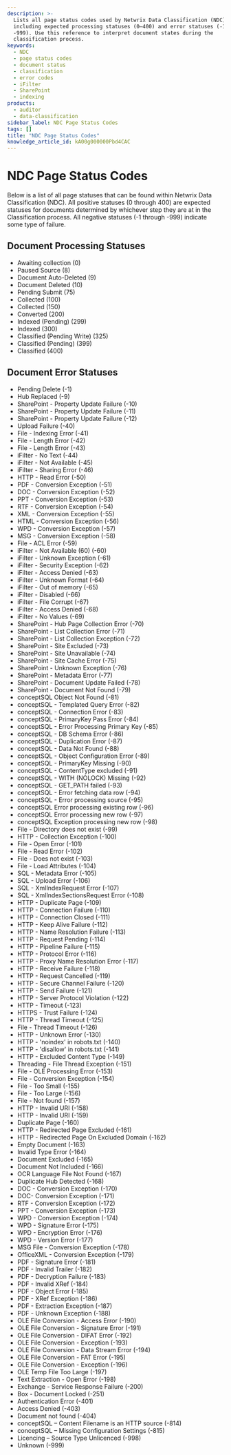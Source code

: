 ```yaml
---
description: >-
  Lists all page status codes used by Netwrix Data Classification (NDC),
  including expected processing statuses (0–400) and error statuses (-1 to
  -999). Use this reference to interpret document states during the
  classification process.
keywords:
  - NDC
  - page status codes
  - document status
  - classification
  - error codes
  - iFilter
  - SharePoint
  - indexing
products:
  - auditor
  - data-classification
sidebar_label: NDC Page Status Codes
tags: []
title: "NDC Page Status Codes"
knowledge_article_id: kA00g000000Pbd4CAC
---
```


# NDC Page Status Codes

Below is a list of all page statuses that can be found within Netwrix Data Classification (NDC). All positive statuses (0 through 400) are expected statuses for documents determined by whichever step they are at in the Classification process. All negative statuses (-1 through -999) indicate some type of failure.

## Document Processing Statuses

- Awaiting collection (0)
- Paused Source (8)
- Document Auto-Deleted (9)
- Document Deleted (10)
- Pending Submit (75)
- Collected (100)
- Collected (150)
- Converted (200)
- Indexed (Pending) (299)
- Indexed (300)
- Classified (Pending Write) (325)
- Classified (Pending) (399)
- Classified (400)

## Document Error Statuses

- Pending Delete (-1)
- Hub Replaced (-9)
- SharePoint - Property Update Failure (-10)
- SharePoint - Property Update Failure (-11)
- SharePoint - Property Update Failure (-12)
- Upload Failure (-40)
- File - Indexing Error (-41)
- File - Length Error (-42)
- File - Length Error (-43)
- iFilter - No Text (-44)
- iFilter - Not Available (-45)
- iFilter - Sharing Error (-46)
- HTTP - Read Error (-50)
- PDF - Conversion Exception (-51)
- DOC - Conversion Exception (-52)
- PPT - Conversion Exception (-53)
- RTF - Conversion Exception (-54)
- XML - Conversion Exception (-55)
- HTML - Conversion Exception (-56)
- WPD - Conversion Exception (-57)
- MSG - Conversion Exception (-58)
- File - ACL Error (-59)
- iFilter - Not Available (60) (-60)
- iFilter - Unknown Exception (-61)
- iFilter - Security Exception (-62)
- iFilter - Access Denied (-63)
- iFilter - Unknown Format (-64)
- iFilter - Out of memory (-65)
- iFilter - Disabled (-66)
- iFilter - File Corrupt (-67)
- iFilter - Access Denied (-68)
- iFilter - No Values (-69)
- SharePoint - Hub Page Collection Error (-70)
- SharePoint - List Collection Error (-71)
- SharePoint - List Collection Exception (-72)
- SharePoint - Site Excluded (-73)
- SharePoint - Site Unavailable (-74)
- SharePoint - Site Cache Error (-75)
- SharePoint - Unknown Exception (-76)
- SharePoint - Metadata Error (-77)
- SharePoint - Document Update Failed (-78)
- SharePoint - Document Not Found (-79)
- conceptSQL Object Not Found (-81)
- conceptSQL - Templated Query Error (-82)
- conceptSQL - Connection Error (-83)
- conceptSQL - PrimaryKey Pass Error (-84)
- conceptSQL - Error Processing Primary Key (-85)
- conceptSQL - DB Schema Error (-86)
- conceptSQL - Duplication Error (-87)
- conceptSQL - Data Not Found (-88)
- conceptSQL - Object Configuration Error (-89)
- conceptSQL - PrimaryKey Missing (-90)
- conceptSQL - ContentType excluded (-91)
- conceptSQL - WITH (NOLOCK) Missing (-92)
- conceptSQL - GET_PATH failed (-93)
- conceptSQL - Error fetching data row (-94)
- conceptSQL - Error processing source (-95)
- conceptSQL Error processing existing row (-96)
- conceptSQL Error processing new row (-97)
- conceptSQL Exception processing new row (-98)
- File - Directory does not exist (-99)
- HTTP - Collection Exception (-100)
- File - Open Error (-101)
- File - Read Error (-102)
- File - Does not exist (-103)
- File - Load Attributes (-104)
- SQL - Metadata Error (-105)
- SQL - Upload Error (-106)
- SQL - XmlIndexRequest Error (-107)
- SQL - XmlIndexSectionsRequest Error (-108)
- HTTP - Duplicate Page (-109)
- HTTP - Connection Failure (-110)
- HTTP - Connection Closed (-111)
- HTTP - Keep Alive Failure (-112)
- HTTP - Name Resolution Failure (-113)
- HTTP - Request Pending (-114)
- HTTP - Pipeline Failure (-115)
- HTTP - Protocol Error (-116)
- HTTP - Proxy Name Resolution Error (-117)
- HTTP - Receive Failure (-118)
- HTTP - Request Cancelled (-119)
- HTTP - Secure Channel Failure (-120)
- HTTP - Send Failure (-121)
- HTTP - Server Protocol Violation (-122)
- HTTP - Timeout (-123)
- HTTPS - Trust Failure (-124)
- HTTP - Thread Timeout (-125)
- File - Thread Timeout (-126)
- HTTP - Unknown Error (-130)
- HTTP - 'noindex' in robots.txt (-140)
- HTTP - 'disallow' in robots.txt (-141)
- HTTP - Excluded Content Type (-149)
- Threading - File Thread Exception (-151)
- File - OLE Processing Error (-153)
- File - Conversion Exception (-154)
- File - Too Small (-155)
- File - Too Large (-156)
- File - Not found (-157)
- HTTP - Invalid URI (-158)
- HTTP - Invalid URI (-159)
- Duplicate Page (-160)
- HTTP - Redirected Page Excluded (-161)
- HTTP - Redirected Page On Excluded Domain (-162)
- Empty Document (-163)
- Invalid Type Error (-164)
- Document Excluded (-165)
- Document Not Included (-166)
- OCR Language File Not Found (-167)
- Duplicate Hub Detected (-168)
- DOC - Conversion Exception (-170)
- DOC- Conversion Exception (-171)
- RTF - Conversion Exception (-172)
- PPT - Conversion Exception (-173)
- WPD - Conversion Exception (-174)
- WPD - Signature Error (-175)
- WPD - Encryption Error (-176)
- WPD - Version Error (-177)
- MSG File - Conversion Exception (-178)
- OfficeXML - Conversion Exception (-179)
- PDF - Signature Error (-181)
- PDF - Invalid Trailer (-182)
- PDF - Decryption Failure (-183)
- PDF - Invalid XRef (-184)
- PDF - Object Error (-185)
- PDF - XRef Exception (-186)
- PDF - Extraction Exception (-187)
- PDF - Unknown Exception (-188)
- OLE File Conversion - Access Error (-190)
- OLE File Conversion - Signature Error (-191)
- OLE File Conversion - DIFAT Error (-192)
- OLE File Conversion - Exception (-193)
- OLE File Conversion - Data Stream Error (-194)
- OLE File Conversion - FAT Error (-195)
- OLE File Conversion - Exception (-196)
- OLE Temp File Too Large (-197)
- Text Extraction - Open Error (-198)
- Exchange - Service Response Failure (-200)
- Box - Document Locked (-251)
- Authentication Error (-401)
- Access Denied (-403)
- Document not found (-404)
- conceptSQL – Content Filename is an HTTP source (-814)
- conceptSQL – Missing Configuration Settings (-815)
- Licencing – Source Type Unlicenced (-998)
- Unknown (-999)

